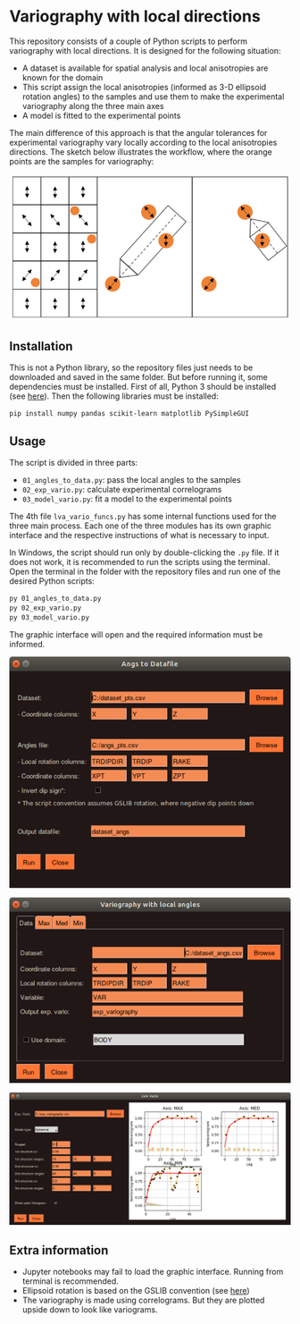 # Variography with local directions

This repository consists of a couple of Python scripts to perform variography with local directions. It is designed for the following situation:

* A dataset is available for spatial analysis and local anisotropies are known for the domain
* This script assign the local anisotropies (informed as 3-D ellipsoid rotation angles) to the samples and use them to make the experimental variography along the three main axes
* A model is fitted to the experimental points

The main difference of this approach is that the angular tolerances for experimental variography vary locally according to the local anisotropies directions. The sketch below illustrates the workflow, where the orange points are the samples for variography:

<p align="center">
  <img src="images/sketch.png">
</p>

## Installation

This is not a Python library, so the repository files just needs to be downloaded and saved in the same folder. But before running it, some dependencies must be installed. First of all, Python 3 should be installed (see [here](https://www.python.org/downloads/)). Then the following libraries must be installed:

```
pip install numpy pandas scikit-learn matplotlib PySimpleGUI
```

## Usage

The script is divided in three parts:

* `01_angles_to_data.py`: pass the local angles to the samples
* `02_exp_vario.py`: calculate experimental correlograms
* `03_model_vario.py`: fit a model to the experimental points

The 4th file `lva_vario_funcs.py` has some internal functions used for the three main process. Each one of the three modules has its own graphic interface and the respective instructions of what is necessary to input.

In Windows, the script should run only by double-clicking the `.py` file. If it does not work, it is recommended to run the scripts using the terminal. Open the terminal in the folder with the repository files and run one of the desired Python scripts:

```bash
py 01_angles_to_data.py
py 02_exp_vario.py
py 03_model_vario.py
```

The graphic interface will open and the required information must be informed.

<p align="center">
  <img src="images/angs_to_data.png">
</p>

<p align="center">
  <img src="images/exp_vario.png">
</p>

<p align="center">
  <img src="images/model.png">
</p>

## Extra information

* Jupyter notebooks may fail to load the graphic interface. Running from terminal is recommended.
* Ellipsoid rotation is based on the GSLIB convention (see [here](http://www.ccgalberta.com/ccgresources/report06/2004-403-angle_rotations.pdf))
* The variography is made using correlograms. But they are plotted upside down to look like variograms.
